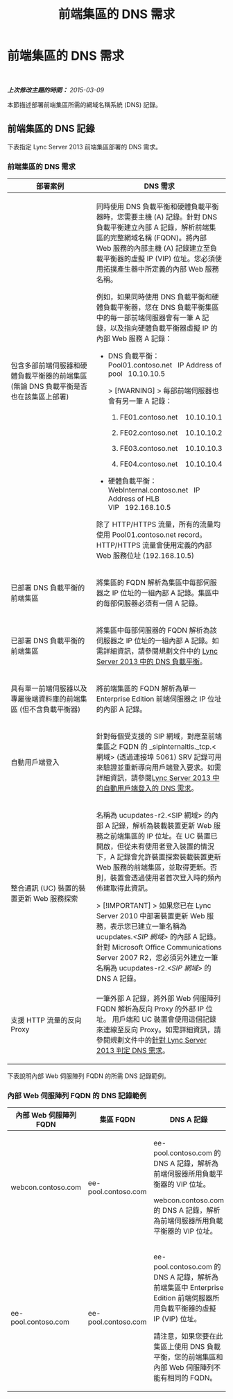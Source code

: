 ﻿---
title: 前端集區的 DNS 需求
TOCTitle: 前端集區的 DNS 需求
ms:assetid: ba28919c-fbbe-4c54-8bf9-2b0cd3fa39c7
ms:mtpsurl: https://technet.microsoft.com/zh-tw/library/Gg412910(v=OCS.15)
ms:contentKeyID: 49292125
ms.date: 08/24/2015
mtps_version: v=OCS.15
ms.translationtype: HT
---

# 前端集區的 DNS 需求

 

_**上次修改主題的時間：** 2015-03-09_

本節描述部署前端集區所需的網域名稱系統 (DNS) 記錄。

## 前端集區的 DNS 記錄

下表指定 Lync Server 2013 前端集區部署的 DNS 需求。

### 前端集區的 DNS 需求

<table>
<colgroup>
<col style="width: 50%" />
<col style="width: 50%" />
</colgroup>
<thead>
<tr class="header">
<th>部署案例</th>
<th>DNS 需求</th>
</tr>
</thead>
<tbody>
<tr class="odd">
<td><p>包含多部前端伺服器和硬體負載平衡器的前端集區 (無論 DNS 負載平衡是否也在該集區上部署)</p></td>
<td><p>同時使用 DNS 負載平衡和硬體負載平衡器時，您需要主機 (A) 記錄。針對 DNS 負載平衡建立內部 A 記錄，解析前端集區的完整網域名稱 (FQDN)。將內部 Web 服務的內部主機 (A) 記錄建立至負載平衡器的虛擬 IP (VIP) 位址。您必須使用拓撲產生器中所定義的內部 Web 服務名稱。</p>
<p>例如，如果同時使用 DNS 負載平衡和硬體負載平衡器，您在 DNS 負載平衡集區中的每一部前端伺服器會有一筆 A 記錄，以及指向硬體負載平衡器虛擬 IP 的內部 Web 服務 A 記錄：</p>
<ul>
<li><p>DNS 負載平衡：Pool01.contoso.net   IP Address of pool   10.10.10.5</p>
<div class="alert">
> [!WARNING]
> 每部前端伺服器也會有另一筆 A 記錄：

</div>
<ol>
<li><p>FE01.contoso.net    10.10.10.1</p></li>
<li><p>FE02.contoso.net    10.10.10.2</p></li>
<li><p>FE03.contoso.net    10.10.10.3</p></li>
<li><p>FE04.contoso.net    10.10.10.4</p></li>
</ol></li>
<li><p>硬體負載平衡：WebInternal.contoso.net   IP Address of HLB VIP   192.168.10.5</p></li>
</ul>
<p>除了 HTTP/HTTPS 流量，所有的流量均使用 Pool01.contoso.net record。HTTP/HTTPS 流量會使用定義的內部 Web 服務位址 (192.168.10.5)</p></td>
</tr>
<tr class="even">
<td><p>已部署 DNS 負載平衡的前端集區</p></td>
<td><p>將集區的 FQDN 解析為集區中每部伺服器之 IP 位址的一組內部 A 記錄。集區中的每部伺服器必須有一個 A 記錄。</p></td>
</tr>
<tr class="odd">
<td><p>已部署 DNS 負載平衡的前端集區</p></td>
<td><p>將集區中每部伺服器的 FQDN 解析為該伺服器之 IP 位址的一組內部 A 記錄。如需詳細資訊，請參閱規劃文件中的 <a href="lync-server-2013-dns-load-balancing.md">Lync Server 2013 中的 DNS 負載平衡</a>。</p></td>
</tr>
<tr class="even">
<td><p>具有單一前端伺服器以及專屬後端資料庫的前端集區 (但不含負載平衡器)</p></td>
<td><p>將前端集區的 FQDN 解析為單一 Enterprise Edition 前端伺服器之 IP 位址的內部 A 記錄。</p>
<p></p></td>
</tr>
<tr class="odd">
<td><p>自動用戶端登入</p></td>
<td><p>針對每個受支援的 SIP 網域，對應至前端集區之 FQDN 的 _sipinternaltls._tcp.&lt;網域&gt; (透過連接埠 5061) SRV 記錄可用來驗證並重新導向用戶端登入要求。如需詳細資訊，請參閱<a href="lync-server-2013-dns-requirements-for-automatic-client-sign-in.md">Lync Server 2013 中的自動用戶端登入的 DNS 需求</a>。</p></td>
</tr>
<tr class="even">
<td><p>整合通訊 (UC) 裝置的裝置更新 Web 服務探索</p></td>
<td><p>名稱為 ucupdates-r2.&lt;SIP 網域&gt; 的內部 A 記錄，解析為裝載裝置更新 Web 服務之前端集區的 IP 位址。在 UC 裝置已開啟，但從未有使用者登入裝置的情況下，A 記錄會允許裝置探索裝載裝置更新 Web 服務的前端集區，並取得更新。否則，裝置會透過使用者首次登入時的頻內佈建取得此資訊。</p>
<div class="alert">
> [!IMPORTANT]  
> 如果您已在 Lync Server 2010 中部署裝置更新 Web 服務，表示您已建立一筆名稱為 ucupdates.<em>&lt;SIP 網域&gt;</em> 的內部 A 記錄。針對 Microsoft Office Communications Server 2007 R2，您必須另外建立一筆名稱為 ucupdates-r2.<em>&lt;SIP 網域&gt;</em> 的 DNS A 記錄。


</div></td>
</tr>
<tr class="odd">
<td><p>支援 HTTP 流量的反向 Proxy</p></td>
<td><p>一筆外部 A 記錄，將外部 Web 伺服陣列 FQDN 解析為反向 Proxy 的外部 IP 位址。 用戶端和 UC 裝置會使用這個記錄來連線至反向 Proxy。如需詳細資訊，請參閱規劃文件中的<a href="lync-server-2013-determine-dns-requirements.md">針對 Lync Server 2013 判定 DNS 需求</a>。</p></td>
</tr>
</tbody>
</table>


下表說明內部 Web 伺服陣列 FQDN 的所需 DNS 記錄範例。

### 內部 Web 伺服陣列 FQDN 的 DNS 記錄範例

<table>
<colgroup>
<col style="width: 33%" />
<col style="width: 33%" />
<col style="width: 33%" />
</colgroup>
<thead>
<tr class="header">
<th>內部 Web 伺服陣列 FQDN</th>
<th>集區 FQDN</th>
<th>DNS A 記錄</th>
</tr>
</thead>
<tbody>
<tr class="odd">
<td><p>webcon.contoso.com</p></td>
<td><p>ee-pool.contoso.com</p></td>
<td><p>ee-pool.contoso.com 的 DNS A 記錄，解析為前端伺服器所用負載平衡器的 VIP 位址。</p>
<p>webcon.contoso.com 的 DNS A 記錄，解析為前端伺服器所用負載平衡器的 VIP 位址。</p></td>
</tr>
<tr class="even">
<td><p>ee-pool.contoso.com</p></td>
<td><p>ee-pool.contoso.com</p></td>
<td><p>ee-pool.contoso.com 的 DNS A 記錄，解析為前端集區中 Enterprise Edition 前端伺服器所用負載平衡器的虛擬 IP (VIP) 位址。</p>
<p>請注意，如果您要在此集區上使用 DNS 負載平衡，您的前端集區和內部 Web 伺服陣列不能有相同的 FQDN。</p></td>
</tr>
</tbody>
</table>

